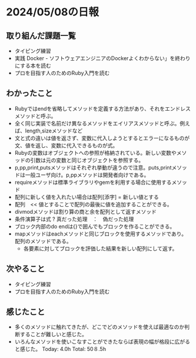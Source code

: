 # 2024/05/08の日報
## 取り組んだ課題一覧
* タイピング練習
*  実践 Docker - ソフトウェアエンジニアのDockerよくわからない」を終わりにする本を読む
*  プロを目指す人のためのRuby入門を読む
## わかったこと
* Rubyではendを省略してメソッドを定義する方法があり、それをエンドレスメソッドと呼ぶ。
* 全く同じ実装で名前だけ異なるメソッドをエイリアスメソッドと呼ぶ。例えば、length,sizeメソッドなど
* 文と式の違いは値を返さず、変数に代入しようとするとエラーになるものが文、値を返し、変数に代入できるものが式。
* Rubyの変数はオブジェクトへの参照が格納されている。新しい変数やメソッドの引数は元の変数と同じオブジェクトを参照する。
* p,pp,print,putsメソッドはそれぞれ挙動が違うので注意。puts,printメソッドは一般ユーザ向け。p,ppメソッドは開発者向けである。
* requireメソッドは標準ライブラリやgemを利用する場合に使用するメソッド
* 配列に新しく値を入れたい場合は配列[添字] = 新しい値とする
* 配列　<< 値とすることで配列の最後に値を追加することができる。
* divmodメソッドは割り算の商と余を配列として返すメソッド
* 条件演算子は式 ? 真だった処理　：　偽だった処理
* ブロック内部のdo endは{}で囲んでもブロックを作ることができる。
* mapメソッドはeachメソッドと同じブロックを使用するメソッドであり。配列のメソッドである。
  *  各要素に対してブロックを評価した結果を新しい配列にして返す。 
## 次やること
* タイピング練習
* プロを目指す人のためのRuby入門を読む
## 感じたこと
* 多くのメソッドに触れてきたが、どこでどのメソッドを使えば最適なのか判断することが難しいと感じた。
* いろんなメソッドを使いこなすことができたならば表現の幅が格段に広がると感じた。
Today: 4.0h
Total: 50８.5h
